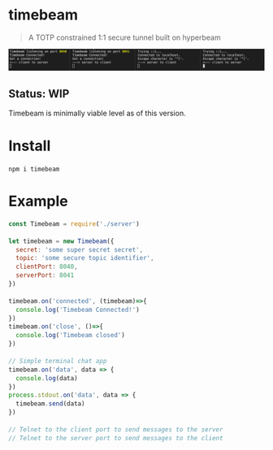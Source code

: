 # timebeam
> A TOTP constrained 1:1 secure tunnel built on hyperbeam

![Timebeam example](assets/example.png)

## Status: WIP
Timebeam is minimally viable level as of this version.

# Install
`npm i timebeam`

# Example
```js
const Timebeam = require('./server')

let timebeam = new Timebeam({
  secret: 'some super secret secret', 
  topic: 'some secure topic identifier',
  clientPort: 8040,
  serverPort: 8041
})

timebeam.on('connected', (timebeam)=>{
  console.log('Timebeam Connected!')
})
timebeam.on('close', ()=>{
  console.log('Timebeam closed')
})

// Simple terminal chat app
timebeam.on('data', data => {
  console.log(data)
})
process.stdout.on('data', data => {
  timebeam.send(data)
})

// Telnet to the client port to send messages to the server
// Telnet to the server port to send messages to the client
```
